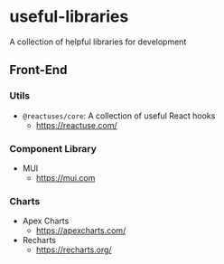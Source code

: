 # useful-libraries
A collection of helpful libraries for development

## Front-End

### Utils
- `@reactuses/core`: A collection of useful React hooks
  - https://reactuse.com/

### Component Library
- MUI
  - https://mui.com
 
### Charts
- Apex Charts
  - https://apexcharts.com/
- Recharts 
  - https://recharts.org/
